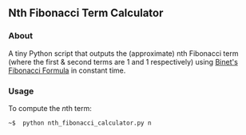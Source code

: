 ## Nth Fibonacci Term Calculator
### About
A tiny Python script that outputs the (approximate) nth Fibonacci term (where the first &amp; second terms are 1 and 1 respectively) using [Binet's Fibonacci Formula](http://mathworld.wolfram.com/BinetsFibonacciNumberFormula.html) in constant time.


### Usage
To compute the *n*th term:
```
~$  python nth_fibonacci_calculator.py n
```
